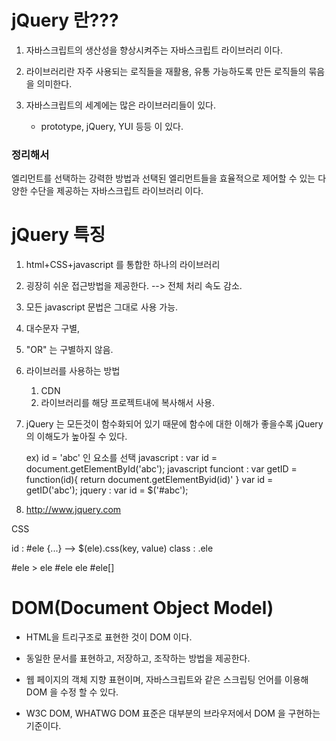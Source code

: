 # jQuery 란???

1. 자바스크립트의 생산성을 향상시켜주는 자바스크립트 라이브러리 이다.

2. 라이브러리란 자주 사용되는 로직들을 재활용, 유통 가능하도록 만든 로직들의 묶음을 의미한다.

3. 자바스크립트의 세계에는 많은 라이브러리들이 있다.
    - prototype, jQuery, YUI 등등 이 있다.

### 정리해서 
엘리먼트를 선택하는 강력한 방법과
선택된 엘리먼트들을 효율적으로 제어할 수 있는 다양한 수단을 제공하는 자바스크립트 라이브러리 이다.


# jQuery 특징

1. html+CSS+javascript 를 통합한 하나의 라이브러리
2. 굉장히 쉬운 접근방법을 제공한다. --> 전체 처리 속도 감소.
3. 모든 javascript 문법은 그대로 사용 가능.
4. 대수문자 구별,
5. "OR" 는 구별하지 않음.
6. 라이브러를 사용하는 방법
   1. CDN
   2. 라이브러리를 해당 프로젝트내에 복사해서 사용.
7. jQuery 는 모든것이 함수화되어 있기 때문에 함수에 대한 이해가 좋을수록 jQuery 의 이해도가 높아질 수 있다.


    ex) id = 'abc' 인 요소를 선택
        javascript : var id = document.getElementById('abc');
        javascript funciont :
            var getID = function(id){
                return document.getElementByid(id)'
            }
            var id = getID('abc');
    jquery : var id = $('#abc');

8. http://www.jquery.com



CSS

id : #ele {...} --> $(ele).css(key, value)
class : .ele

#ele > ele
#ele ele
#ele[]


# DOM(Document Object Model)

- HTML을 트리구조로 표현한 것이 DOM 이다.

- 동일한 문서를 표현하고, 저장하고, 조작하는 방법을 제공한다.
- 웹 페이지의 객체 지향 표현이며, 자바스크립트와 같은 스크립팅 언어를 이용해 DOM 을 수정 할 수 있다.
- W3C DOM, WHATWG DOM 표준은 대부분의 브라우저에서 DOM 을 구현하는 기준이다.


 
